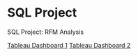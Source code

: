 # SQL Project
SQL Project: RFM Analysis

[Tableau Dashboard 1](https://public.tableau.com/app/profile/muchammad.fikri.haikal/viz/CustomersSegmentation2/Dashboard2?publish=yes)
[Tableau Dashboard 2](https://public.tableau.com/app/profile/muchammad.fikri.haikal/viz/CustomersSegmentation_17090920265190/Dashboard1?publish=yes)

